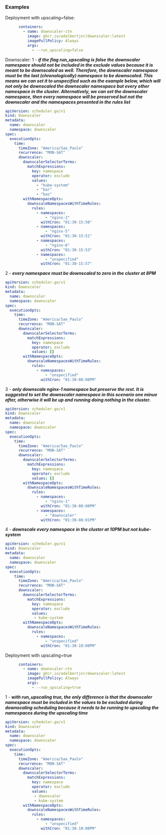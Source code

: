 ### Examples

Deployment with upscaling=false:
```yaml
      containers:
        - name: downscaler-ctn
          image: ghcr.io/adalbertjnr/downscaler:latest
          imagePullPolicy: Always
          args:
            - --run_upscaling=false
```
Downscaler:
1 - ***if the flag run_upscaling is false the downscaler namespace should not be included in the exclude values because it is meant to be downscaled as well. Therefore, the downscaler namespace must be the last (chronologically) namespace to be downscaled. This means we can set it to unspecified such as the example below, which will not only be downscaled the downscaler namespace but every other namespace in the cluster. Alternatively, we can set the downscaler namespace, then every namespace will be preserved but not the downscaler and the namespaces presented in the rules list***
```yaml
apiVersion: scheduler.go/v1
kind: Downscaler
metadata:
  name: downscaler
  namespace: downscaler
spec:
  executionOpts:
    time:
      timeZone: "America/Sao_Paulo"
      recurrence: "MON-SAT"
      downscaler:
        downscalerSelectorTerms:
          matchExpressions:
            key: namespace
            operator: exclude
            values:
              - "kube-system"
              - "bar"
              - "baz"
        withNamespaceOpts:
          downscaleNamespacesWithTimeRules:
            rules:
              - namespaces:
                  - "nginx-2"
                withCron: "01:30-15:50"
              - namespaces:
                  - "nginx-5"
                withCron: "01:30-15:51"
              - namespaces:
                  - "nginx-6"
                withCron: "01:30-15:53"
              - namespaces:
                  - "unspecified"
                withCron: "01:30-15:57"

```
2 - ***every namespace must be downscaled to zero in the cluster at 8PM***
```yaml
apiVersion: scheduler.go/v1
kind: Downscaler
metadata:
  name: downscaler
  namespace: downscaler
spec:
  executionOpts:
    time:
      timeZone: "America/Sao_Paulo"
      recurrence: "MON-SAT"
      downscaler:
        downscalerSelectorTerms:
          matchExpressions:
            key: namespace
            operator: exclude
            values: []
        withNamespaceOpts:
          downscaleNamespacesWithTimeRules:
            rules:
              - namespaces:
                  - "unspecified"
                withCron: "01:30-08:00PM"
```
3 - ***only downscale nginx-1 namespace but preserve the rest. It is suggested to set the downscaler namespace in this scenario one minue after, otherwise it will be up and running doing nothing in the cluster.***
```yaml
apiVersion: scheduler.go/v1
kind: Downscaler
metadata:
  name: downscaler
  namespace: downscaler
spec:
  executionOpts:
    time:
      timeZone: "America/Sao_Paulo"
      recurrence: "MON-SAT"
      downscaler:
        downscalerSelectorTerms:
          matchExpressions:
            key: namespace
            operator: exclude
            values: []
        withNamespaceOpts:
          downscaleNamespacesWithTimeRules:
            rules:
              - namespaces:
                  - "nginx-1"
                withCron: "01:30-08:00PM"
              - namespaces:
                  - "downscaler"
                withCron: "01:30-08:01PM"
```
4 - ***downscale every namespace in the cluster at 10PM but not kube-system***
```yaml
apiVersion: scheduler.go/v1
kind: Downscaler
metadata:
  name: downscaler
  namespace: downscaler
spec:
  executionOpts:
    time:
      timeZone: "America/Sao_Paulo"
      recurrence: "MON-SAT"
      downscaler:
        downscalerSelectorTerms:
          matchExpressions:
            key: namespace
            operator: exclude
            values:
             - kube-system
        withNamespaceOpts:
          downscaleNamespacesWithTimeRules:
            rules:
              - namespaces:
                  - "unspecified"
                withCron: "01:30-10:00PM"
```

Deployment with upscaling=true
```yaml
      containers:
        - name: downscaler-ctn
          image: ghcr.io/adalbertjnr/downscaler:latest
          imagePullPolicy: Always
          args:
            - --run_upscaling=true
```

1 - ***with run_upscaling true, the only difference is that the downscaler namespace must be included in the values to be excluded during downscaling scheduling because it needs to be running to upscaling the namespaces during the upscaling time***
```yaml
apiVersion: scheduler.go/v1
kind: Downscaler
metadata:
  name: downscaler
  namespace: downscaler
spec:
  executionOpts:
    time:
      timeZone: "America/Sao_Paulo"
      recurrence: "MON-SAT"
      downscaler:
        downscalerSelectorTerms:
          matchExpressions:
            key: namespace
            operator: exclude
            values:
             - downscaler
             - kube-system
        withNamespaceOpts:
          downscaleNamespacesWithTimeRules:
            rules:
              - namespaces:
                  - "unspecified"
                withCron: "01:30-10:00PM"
```